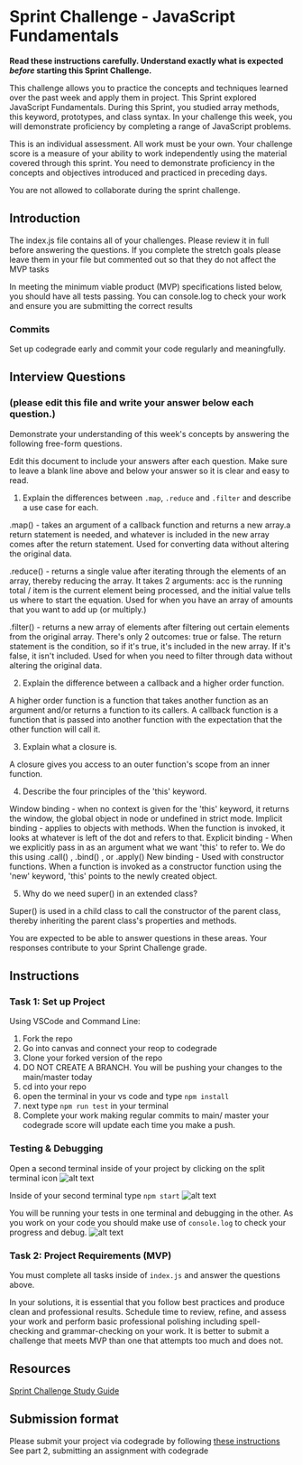 # Sprint Challenge - JavaScript Fundamentals

**Read these instructions carefully. Understand exactly what is expected _before_ starting this Sprint Challenge.**

This challenge allows you to practice the concepts and techniques learned over the past week and apply them in project. This Sprint explored JavaScript Fundamentals. During this Sprint, you studied array methods, this keyword, prototypes, and class syntax. In your challenge this week, you will demonstrate proficiency by completing a range of JavaScript problems.

This is an individual assessment. All work must be your own. Your challenge score is a measure of your ability to work independently using the material covered through this sprint. You need to demonstrate proficiency in the concepts and objectives introduced and practiced in preceding days.

You are not allowed to collaborate during the sprint challenge. 

## Introduction

The index.js file contains all of your challenges. Please review it in full before answering the questions. If you complete the stretch goals please leave them in your file but commented out so that they do not affect the MVP tasks 

In meeting the minimum viable product (MVP) specifications listed below, you should have all tests passing. You can console.log to check your work and ensure you are submitting the correct results 

### Commits

Set up codegrade early and commit your code regularly and meaningfully. 

## Interview Questions
### (please edit this file and write your answer below each question.)
Demonstrate your understanding of this week's concepts by answering the following free-form questions.

Edit this document to include your answers after each question. Make sure to leave a blank line above and below your answer so it is clear and easy to read.

1. Explain the differences between `.map`, `.reduce` and `.filter` and describe a use case for each. 

.map() - takes an argument of a callback function and returns a new array.a return statement is needed, and whatever is included in the new array comes after the return statement. Used for converting data without altering the original data.

.reduce() - returns a single value after iterating through the elements of an array, thereby reducing the array. It takes 2 arguments: acc is the running total / item is the current element being processed, and the initial value tells us where to start the equation. Used for when you have an array of amounts that you want to add up (or multiply.)

.filter() - returns a new array of elements after filtering out certain elements from the original array.
There's only 2 outcomes: true or false. The return statement is the condition, so if it's true, it's included in the new array. If it's false, it isn't included. Used for when you need to filter through data without altering the original data.

2. Explain the difference between a callback and a higher order function.

A higher order function is a function that takes another function as an argument and/or returns a function to its callers.
A callback function is a function that is passed into another function with the expectation that the other function will call it.

3. Explain what a closure is.

A closure gives you access to an outer function's scope from an inner function. 

4. Describe the four principles of the 'this' keyword.

Window binding - when no context is given for the 'this' keyword, it returns the window, the global object in node or undefined in strict mode.
Implicit binding - applies to objects with methods. When the function is invoked, it looks at whatever is left of the dot and refers to that.
Explicit binding - When we explicitly pass in as an argument what we want 'this' to refer to. We do this using .call() , .bind() , or .apply()
New binding - Used with constructor functions. When a function is invoked as a constructor function using the 'new' keyword, 'this' points to the newly created object.

5. Why do we need super() in an extended class?

Super() is used in a child class to call the constructor of the parent class, thereby inheriting the parent class's properties and methods.

You are expected to be able to answer questions in these areas. Your responses contribute to your Sprint Challenge grade. 

## Instructions

### Task 1: Set up Project

Using VSCode and Command Line:


1. Fork the repo
2. Go into canvas and connect your reop to codegrade
3. Clone your forked version of the repo
4. DO NOT CREATE A BRANCH. You will be pushing your changes to the main/master today
5. cd into your repo
6. open the terminal in your vs code and type `npm install`
7. next type `npm run test` in your terminal
8. Complete your work making regular commits to main/ master your codegrade score will update each time you make a push.


### Testing & Debugging

Open a second terminal inside of your project by clicking on the split terminal icon
![alt text](assets/split_terminal.png "Split Terminal")

Inside of your second terminal type `npm start` 
![alt text](assets/npm_start.png "type npm start")

You will be running your tests in one terminal and debugging in the other. As you work on your code you should make use of `console.log` to check your progress and debug.
![alt text](assets/tests_debug_terminal_final.png "your terminal should look like this")

### Task 2: Project Requirements (MVP)

You must complete all tasks inside of `index.js` and answer the questions above.

In your solutions, it is essential that you follow best practices and produce clean and professional results. Schedule time to review, refine, and assess your work and perform basic professional polishing including spell-checking and grammar-checking on your work. It is better to submit a challenge that meets MVP than one that attempts too much and does not.

## Resources
 
 [Sprint Challenge Study Guide](https://www.notion.so/bloomtech/Unit-1-Sprint-3-Study-Guide-033a9a00659a4ef98c12eb97e49a6110)

## Submission format

Please submit your project via codegrade by following [these instructions](https://notion.so.bloomtech.BloomTech-Git-Flow-Step-by-step-269f68ae3bf64eb689a8328715a179f9) See part 2, submitting an assignment with codegrade
